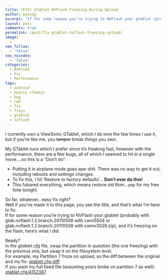 ```yaml
---
title: (FIX) GTablet NVFlash Freezing During Upload
author: myoung
excerpt: "If for some reason you're trying to NVFlash your gtablet (probably with gtab.nvflash.1.2.branch.20110508 with cwm5504 or gtab.nvflash.1.2.branch.20110508 with cwmv3028.zip), and it's freezing on the flash, here's what I did."
layout: post
comments: true
permalink: /post/fix-gtablet-nvflash-freezing-upload/
image:
  - 
seo_follow:
  - 'false'
seo_noindex:
  - 'false'
categories:
  - Android
  - Fix
  - Performance
tags:
  - android
  - beasty clemsyn
  - bug
  - cwm
  - fix
  - froyo
  - gtablet
  - nvflash
---
```

I currently own a ViewSonic GTablet, which I do love the few times I use it, but if you&#8217;re like me, you <del datetime="2012-11-27T04:17:03+00:00">tamper</del> break things you own.<!--more-->

My GTablet runs [][1] which I prefer since it&#8217;s freaking fast, however with the performance, there are a few bugs, all of which I seemed to hit in a single move&#8230;.so this is a &#8220;Don&#8217;t do&#8221;:

*   Putting it in airplane mode goes ape-shit. There was no way to get it out, including reboots and settings changes.
*   To fix this, I hit &#8216;Restore to factory defaults&#8217;&#8230; **Don&#8217;t ever do this!**
*   This fubared everything, which means restore old Rom&#8230;yay for my free time tonight.

So far, whatever&#8230;easy fix right?  
Well if you&#8217;ve made it to this page, you see the title, and that&#8217;s what I&#8217;m here to fix.  
If for some reason you&#8217;re trying to NVFlash your gtablet (probably with gtab.nvflash.1.2.branch.20110508 with cwm5504 or gtab.nvflash.1.2.branch.20110508 with cwmv3028.zip), and it&#8217;s freezing on the flash, here&#8217;s what I did.

Ready?  
In the *gtablet.cfg* file, swap the partition in question (the one freezing) with the previous one, but swap it on the filesystem level.  
For example, my Partition 7 froze on upload, so the diff between the original and my fix: <a href="https://gist.github.com/4152380" title="https://gist.github.com/4152380" target="_blank">gtablet.cfg-diff</a>  
If you want my full fixed file (assuming yours broke on partition 7 as well): <a href="https://gist.github.com/4152387" title="https://gist.github.com/4152387" target="_blank">gtablet.cfg/4152387</a>

 [1]: http://forum.xda-developers.com/showthread.php?t=1084573 "Beasty Clemsysn (Froyo)"
